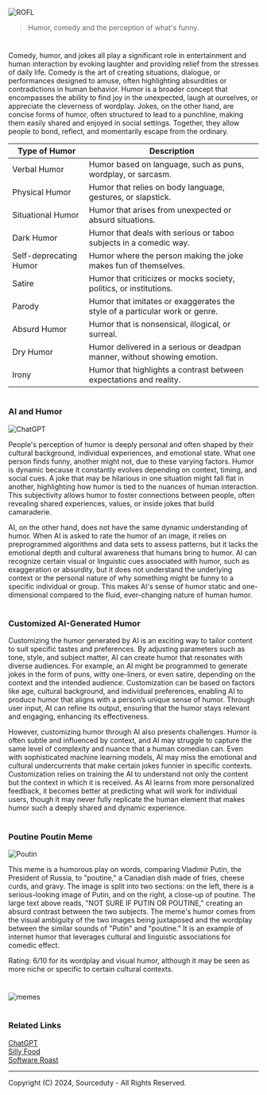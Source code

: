![ROFL](https://github.com/user-attachments/assets/7688fec9-714d-48a1-9e39-b5193e375edf)

> Humor, comedy and the perception of what's funny.
#

Comedy, humor, and jokes all play a significant role in entertainment and human interaction by evoking laughter and providing relief from the stresses of daily life. Comedy is the art of creating situations, dialogue, or performances designed to amuse, often highlighting absurdities or contradictions in human behavior. Humor is a broader concept that encompasses the ability to find joy in the unexpected, laugh at ourselves, or appreciate the cleverness of wordplay. Jokes, on the other hand, are concise forms of humor, often structured to lead to a punchline, making them easily shared and enjoyed in social settings. Together, they allow people to bond, reflect, and momentarily escape from the ordinary.

| Type of Humor         | Description                                                   |
|-----------------------|---------------------------------------------------------------|
| Verbal Humor          | Humor based on language, such as puns, wordplay, or sarcasm.  |
| Physical Humor        | Humor that relies on body language, gestures, or slapstick.    |
| Situational Humor     | Humor that arises from unexpected or absurd situations.        |
| Dark Humor            | Humor that deals with serious or taboo subjects in a comedic way.|
| Self-deprecating Humor| Humor where the person making the joke makes fun of themselves.|
| Satire                | Humor that criticizes or mocks society, politics, or institutions.|
| Parody                | Humor that imitates or exaggerates the style of a particular work or genre.|
| Absurd Humor          | Humor that is nonsensical, illogical, or surreal.              |
| Dry Humor             | Humor delivered in a serious or deadpan manner, without showing emotion.|
| Irony                 | Humor that highlights a contrast between expectations and reality.|

#
### AI and Humor

![ChatGPT](https://github.com/user-attachments/assets/c54117df-f4ee-4a1e-855b-9fec3fd35df0)

People's perception of humor is deeply personal and often shaped by their cultural background, individual experiences, and emotional state. What one person finds funny, another might not, due to these varying factors. Humor is dynamic because it constantly evolves depending on context, timing, and social cues. A joke that may be hilarious in one situation might fall flat in another, highlighting how humor is tied to the nuances of human interaction. This subjectivity allows humor to foster connections between people, often revealing shared experiences, values, or inside jokes that build camaraderie.

AI, on the other hand, does not have the same dynamic understanding of humor. When AI is asked to rate the humor of an image, it relies on preprogrammed algorithms and data sets to assess patterns, but it lacks the emotional depth and cultural awareness that humans bring to humor. AI can recognize certain visual or linguistic cues associated with humor, such as exaggeration or absurdity, but it does not understand the underlying context or the personal nature of why something might be funny to a specific individual or group. This makes AI's sense of humor static and one-dimensional compared to the fluid, ever-changing nature of human humor.

#
### Customized AI-Generated Humor

Customizing the humor generated by AI is an exciting way to tailor content to suit specific tastes and preferences. By adjusting parameters such as tone, style, and subject matter, AI can create humor that resonates with diverse audiences. For example, an AI might be programmed to generate jokes in the form of puns, witty one-liners, or even satire, depending on the context and the intended audience. Customization can be based on factors like age, cultural background, and individual preferences, enabling AI to produce humor that aligns with a person’s unique sense of humor. Through user input, AI can refine its output, ensuring that the humor stays relevant and engaging, enhancing its effectiveness.

However, customizing humor through AI also presents challenges. Humor is often subtle and influenced by context, and AI may struggle to capture the same level of complexity and nuance that a human comedian can. Even with sophisticated machine learning models, AI may miss the emotional and cultural undercurrents that make certain jokes funnier in specific contexts. Customization relies on training the AI to understand not only the content but the context in which it is received. As AI learns from more personalized feedback, it becomes better at predicting what will work for individual users, though it may never fully replicate the human element that makes humor such a deeply shared and dynamic experience.

#
### Poutine Poutin Meme

![Poutin](https://github.com/user-attachments/assets/16b83630-3f4f-48af-afc8-44796c7af39d)

This meme is a humorous play on words, comparing Vladimir Putin, the President of Russia, to "poutine," a Canadian dish made of fries, cheese curds, and gravy. The image is split into two sections: on the left, there is a serious-looking image of Putin, and on the right, a close-up of poutine. The large text above reads, "NOT SURE IF PUTIN OR POUTINE," creating an absurd contrast between the two subjects. The meme's humor comes from the visual ambiguity of the two images being juxtaposed and the wordplay between the similar sounds of "Putin" and "poutine." It is an example of internet humor that leverages cultural and linguistic associations for comedic effect.

Rating: 6/10 for its wordplay and visual humor, although it may be seen as more niche or specific to certain cultural contexts.

#
![memes](https://github.com/user-attachments/assets/2957ac0b-cf8f-4512-9987-8f2c99c3d694)

#
### Related Links

[ChatGPT](https://github.com/sourceduty/ChatGPT)
<br>
[Silly Food](https://github.com/sourceduty/Silly_Food)
<br>
[Software Roast](https://github.com/sourceduty/Software_Roast)

***
Copyright (C) 2024, Sourceduty - All Rights Reserved.
